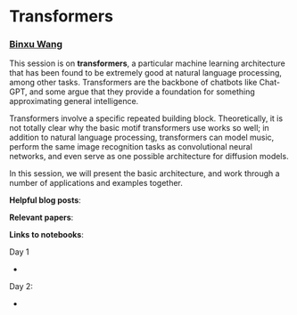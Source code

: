 # Transformers
### [Binxu Wang](https://scholar.harvard.edu/binxuw) 

This session is on **transformers**, a particular machine learning architecture that has been found to be extremely good at natural language processing, among other tasks. Transformers are the backbone of chatbots like Chat-GPT, and some argue that they provide a foundation for something approximating general intelligence.

Transformers involve a specific repeated building block. Theoretically, it is not totally clear why the basic motif transformers use works so well; in addition to natural language processing, transformers can model music, perform the same image recognition tasks as convolutional neural networks, and even serve as one possible architecture for diffusion models.

In this session, we will present the basic architecture, and work through a number of applications and examples together.

**Helpful blog posts**:


**Relevant papers**:


**Links to notebooks**:

Day 1 

- 

Day 2: 

- 
